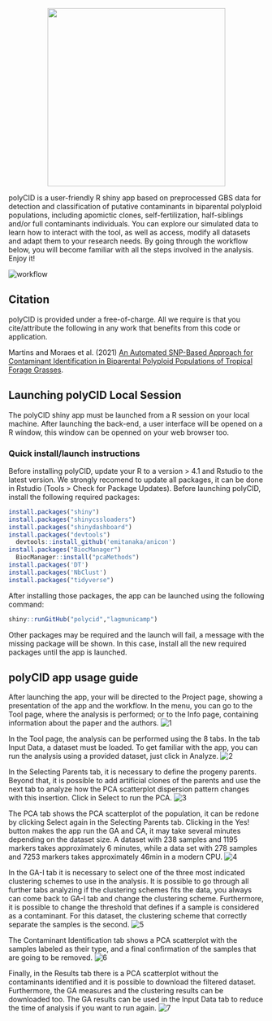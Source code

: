 <p align="center">
  <img width="350" src="https://user-images.githubusercontent.com/84511468/124522586-2f33fa80-ddca-11eb-8ac1-1b4126000038.png">
  
polyCID is a user-friendly R shiny app based on preprocessed GBS data for detection and classification of putative contaminants in biparental polyploid populations, including apomictic clones, self-fertilization, half-siblings and/or full contaminants individuals. You can explore our simulated data to learn how to interact with the tool, as well as access, modify all datasets and adapt them to your research needs. By going through the workflow below, you will become familiar with all the steps involved in the analysis. Enjoy it!

![workflow](https://user-images.githubusercontent.com/84511468/123974273-e24bc080-d992-11eb-9b59-08a9f9ea3770.jpg)
## Citation

polyCID is provided under a free-of-charge. All we require is that you cite/attribute the following in any work that benefits from this code or application.

Martins and Moraes et al. (2021)
[An Automated SNP-Based Approach for Contaminant Identification in Biparental Polyploid Populations of Tropical Forage Grasses](https://www.biorxiv.org/content/10.1101/2021.07.01.450796v1.full).

## Launching polyCID Local Session

The polyCID shiny app must be launched from a R session on your local machine. After launching the back-end, a user interface will be opened on a R window, this window can be openned on your web browser too. 

### Quick install/launch instructions

Before installing polyCID, update your R to a version > 4.1 and Rstudio to the latest version. We strongly recomend to update all packages, it can be done in Rstudio (Tools > Check for Package Updates). Before launching polyCID, install the following required packages: 

```r
install.packages("shiny") 
install.packages("shinycssloaders")
install.packages("shinydashboard")
install.packages("devtools")
  devtools::install_github('emitanaka/anicon')
install.packages("BiocManager")
  BiocManager::install("pcaMethods")
install.packages('DT')
install.packages('NbClust')
install.packages("tidyverse")
```

After installing those packages, the app can be launched using the following command:

```r
shiny::runGitHub("polycid","lagmunicamp")
```
Other packages may be required and the launch will fail, a message with the missing package will be shown. In this case, install all the new required packages until the app is launched. 

## polyCID app usage guide

After launching the app, your will be directed to the Project page, showing a presentation of the app and the workflow. In the menu, you can go to the Tool page, where the analysis is performed; or to the Info page, containing information about the paper and the authors.
![1](https://user-images.githubusercontent.com/84511468/124525323-3dd3df00-ddd5-11eb-80d0-0ebf10848c17.png)

In the Tool page, the analysis can be performed using the 8 tabs. In the tab Input Data, a dataset must be loaded. To get familiar with the app, you can run the analysis using a provided dataset, just click in Analyze.
![2](https://user-images.githubusercontent.com/84511468/124632573-da8c9000-de5a-11eb-9dd1-7262baf7a5ae.png)

In the Selecting Parents tab, it is necessary to define the progeny parents. Beyond that, it is possible to add artificial clones of the parents and use the next tab to analyze how the PCA scatterplot dispersion pattern changes with this insertion. Click in Select to run the PCA.
![3](https://user-images.githubusercontent.com/84511468/124526938-922d8d80-ddda-11eb-935f-c53eed702417.png)
  
The PCA tab shows the PCA scatterplot of the population, it can be redone by clicking Select again in the Selecting Parents tab. Clicking in the Yes! button makes the app run the GA and CA, it may take several minutes depending on the dataset size. A dataset with 238 samples and 1195 markers takes approximately 6 minutes, while a data set with 278 samples and 7253 markers takes approximately 46min in a modern CPU. 
![4](https://user-images.githubusercontent.com/84511468/124537577-8d73d400-ddf0-11eb-93b2-807d6dd16b42.png)

In the GA-I tab it is necessary to select one of the three most indicated clustering schemes to use in the analysis. It is possible to go through all further tabs analyzing if the clustering schemes fits the data, you always can come back to GA-I tab and change the clustering scheme. Furthermore, it is possible to change the threshold that defines if a sample is considered as a contaminant. For this dataset, the clustering scheme that correctly separate the samples is the second.
![5](https://user-images.githubusercontent.com/84511468/124638790-c4360280-de61-11eb-86ce-d5e6b1c887cc.png)
  
The Contaminant Identification tab shows a PCA scatterplot with the samples labeled as their type, and a final confirmation of the samples that are going to be removed.
![6](https://user-images.githubusercontent.com/84511468/124699494-4570b200-dec1-11eb-8d9e-3485cce34574.png)

Finally, in the Results tab there is a PCA scatterplot without the contaminants identified and it is possible to download the filtered dataset. Furthermore, the GA measures and the clustering results can be downloaded too. The GA results can be used in the Input Data tab to reduce the time of analysis if you want to run again. 
![7](https://user-images.githubusercontent.com/84511468/124779651-5567b080-df18-11eb-9e5a-968e97a60afa.png)








